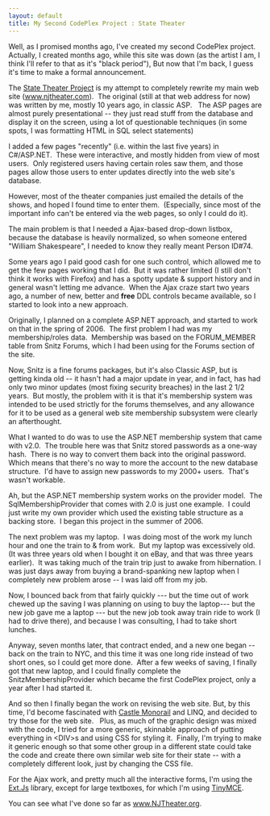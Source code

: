 ```yaml
---
layout: default
title: My Second CodePlex Project : State Theater
---
```


  <p>Well, as I promised months ago, I've created my second CodePlex project.  Actually, I created months ago, while this site was down (as the artist I am, I think I'll refer to that as it's "black period"), But now that I'm back, I guess it's time to make a formal announcement.</p> <p>The <a href="http://www.codeplex.com/StateTheater" target="_blank">State Theater Project</a> is my attempt to completely rewrite my main web site (<a href="http://www.njtheater.com">www.njtheater.com</a>).  The original (still at that web address for now) was written by me, mostly 10 years ago, in classic ASP.   The ASP pages are almost purely presentational -- they just read stuff from the database and display it on the screen, using a lot of questionable techniques (in some spots, I was formatting HTML in SQL select statements)</p> <p>I added a few pages "recently" (i.e. within the last five years) in C#/ASP.NET.  These were interactive, and mostly hidden from view of most users.  Only registered users having certain roles saw them, and those pages allow those users to enter updates directly into the web site's database.</p> <p>However, most of the theater companies just emailed the details of the shows, and hoped I found time to enter them.  (Especially, since most of the important info can't be entered via the web pages, so only I could do it).</p> <p>The main problem is that I needed a Ajax-based drop-down listbox, because the database is heavily normalized, so when someone entered "William Shakespeare", I needed to know they really meant Person ID#74.  </p> <p>Some years ago I paid good cash for one such control, which allowed me to get the few pages working that I did.  But it was rather limited (I still don't think it works with Firefox) and has a spotty update &amp; support history and in general wasn't letting me advance.  When the Ajax craze start two years ago, a number of new, better and <strong>free</strong> DDL controls became available, so I started to look into a new approach.</p> <p>Originally, I planned on a complete ASP.NET approach, and started to work on that in the spring of 2006.  The first problem I had was my membership/roles data.  Membership was based on the FORUM_MEMBER table from Snitz Forums, which I had been using for the Forums section of the site.  </p> <p>Now, Snitz is a fine forums packages, but it's also Classic ASP, but is getting kinda old -- it hasn't had a major update in year, and in fact, has had only two minor updates (most fixing security breaches) in the last 2 1/2 years.  But mostly, the problem with it is that it's membership system was intended to be used strictly for the forums themselves, and any allowance for it to be used as a general web site membership subsystem were clearly an afterthought.</p> <p>What I wanted to do was to use the ASP.NET membership system that came with v2.0.  The trouble here was that Snitz stored passwords as a one-way hash.  There is no way to convert them back into the original password.  Which means that there's no way to more the account to the new database structure.  I'd have to assign new passwords to my 2000+ users.  That's wasn't workable.</p> <p>Ah, but the ASP.NET membership system works on the provider model.  The SqlMembershipProvider that comes with 2.0 is just one example.  I could just write my own provider which used the existing table structure as a backing store.  I began this project in the summer of 2006. </p> <p>The next problem was my laptop.  I was doing most of the work my lunch hour and one the train to &amp; from work.  But my laptop was excessively old. (It was three years old when I bought it on eBay, and that was three years earlier).  It was taking much of the train trip just to awake from hibernation. I was just days away from buying a brand-spanking new laptop when I completely new problem arose -- I was laid off from my job.</p> <p>Now, I bounced back from that fairly quickly --- but the time out of work chewed up the saving I was planning on using to buy the laptop--- but the new job gave me a laptop --- but the new job took away train ride to work (I had to drive there), and because I was consulting, I had to take short lunches.</p> <p>Anyway, seven months later, that contract ended, and a new one began -- back on the train to NYC, and this time it was one long ride instead of two short ones, so I could get more done.  After a few weeks of saving, I finally got that new laptop, and I could finally complete the SnitzMembershipProvider which became the first CodePlex project, only a year after I had started it.</p> <p>And so then I finally began the work on revising the web site. But, by this time, I'd become fascinated with <a href="http://www.castleproject.org/monorail" target="_blank">Castle Monorail</a> and LINQ, and decided to try those for the web site.   Plus, as much of the graphic design was mixed with the code, I tried for a more generic, skinnable approach of putting everything in &lt;DIV&gt;s and using CSS for styling it.  Finally, I'm trying to make it generic enough so that some other group in a different state could take the code and create there own similar web site for their state -- with a completely different look, just by changing the CSS file.</p> <p>For the Ajax work, and pretty much all the interactive forms, I'm using the <a href="http://extjs.com/" target="_blank">Ext.Js</a> library, except for large textboxes, for which I'm using <a href="http://tinymce.moxiecode.com/" target="_blank">TinyMCE</a>.</p> <p>You can see what I've done so far as <a href="http://www.NJTheater.org">www.NJTheater.org</a>.</p>